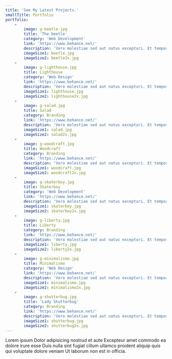 ```yaml
---
title: 'See My Latest Projects.'
smallTitle: Portfolio
portfolio:
    -
        image: g-beetle.jpg
        title: 'The beetle'
        category: 'Web Development'
        link: 'https://www.behance.net/'
        description: 'Vero molestiae sed aut natus excepturi. Et tempora numquam. Temporibus iusto quo.Unde dolorem corrupti neque nisi.'
        imageSize1: beetle.jpg
        imageSize2: beetle2x.jpg
    -
        image: g-lighthouse.jpg
        title: Lighthouse
        category: 'Web Design'
        link: 'https://www.behance.net/'
        description: 'Vero molestiae sed aut natus excepturi. Et tempora numquam. Temporibus iusto quo.Unde dolorem corrupti neque nisi.'
        imageSize1: lighthouse.jpg
        imageSize2: lighthouse2x.jpg
    -
        image: g-salad.jpg
        title: Salad
        category: Branding
        link: 'https://www.behance.net/'
        description: 'Vero molestiae sed aut natus excepturi. Et tempora numquam. Temporibus iusto quo.Unde dolorem corrupti neque nisi.'
        imageSize1: salad.jpg
        imageSize2: salad2x.jpg
    -
        image: g-woodcraft.jpg
        title: Woodcraft
        category: Branding
        link: 'https://www.behance.net/'
        description: 'Vero molestiae sed aut natus excepturi. Et tempora numquam. Temporibus iusto quo.Unde dolorem corrupti neque nisi.'
        imageSize1: woodcraft.jpg
        imageSize2: woodcraft2x.jpg
    -
        image: g-skaterboy.jpg
        title: Skaterboy
        category: 'Web Development'
        link: 'https://www.behance.net/'
        description: 'Vero molestiae sed aut natus excepturi. Et tempora numquam. Temporibus iusto quo.Unde dolorem corrupti neque nisi.'
        imageSize1: skaterboy.jpg
        imageSize2: skaterboy2x.jpg
    -
        image: g-liberty.jpg
        title: Liberty
        category: Branding
        link: 'https://www.behance.net/'
        description: 'Vero molestiae sed aut natus excepturi. Et tempora numquam. Temporibus iusto quo.Unde dolorem corrupti neque nisi.'
        imageSize1: liberty.jpg
        imageSize2: liberty2x.jpg
    -
        image: g-minimalismo.jpg
        title: Minimalismo
        category: 'Web Design'
        link: 'https://www.behance.net/'
        description: 'Vero molestiae sed aut natus excepturi. Et tempora numquam. Temporibus iusto quo.Unde dolorem corrupti neque nisi.'
        imageSize1: minimalismo.jpg
        imageSize2: minimalismo2x.jpg
    -
        image: g-shutterbug.jpg
        title: 'Lady Shutterbug'
        category: Branding
        link: 'https://www.behance.net/'
        description: 'Vero molestiae sed aut natus excepturi. Et tempora numquam. Temporibus iusto quo.Unde dolorem corrupti neque nisi.'
        imageSize1: shutterbug.jpg
        imageSize2: shutterbug2x.jpg
---
```


Lorem ipsum Dolor adipisicing nostrud et aute Excepteur amet commodo ea dolore irure esse Duis nulla sint fugiat cillum ullamco proident aliquip quis qui voluptate dolore veniam Ut laborum non est in officia.